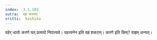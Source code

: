 ```yaml
---
index:  3.1.102
sutra:  वह्रं करणम्
vritti:  kashika 
---
```


वहेर् धातोः करणे यत् प्रत्ययो निपात्यते। वहत्यनेन इति वह्रं शकटम्। करणे इति किम्? वाह्रम् अन्यत्।

